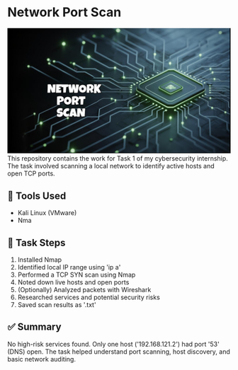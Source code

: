 # Network Port Scan 
<img src="Screenshots/nps.png" alt="nps" width="666"/>
This repository contains the work for Task 1 of my cybersecurity internship. The task involved scanning a local network to identify active hosts and open TCP ports.

## 🔧 Tools Used
- Kali Linux (VMware)
- Nma

## 🧩 Task Steps
1. Installed Nmap
2. Identified local IP range using 'ip a'
3. Performed a TCP SYN scan using Nmap
4. Noted down live hosts and open ports
5. (Optionally) Analyzed packets with Wireshark
6. Researched services and potential security risks
7. Saved scan results as '.txt'

## ✅ Summary
No high-risk services found. 
Only one host ('192.168.121.2') had port '53' (DNS) open.
The task helped understand port scanning, host discovery, and basic network auditing.

